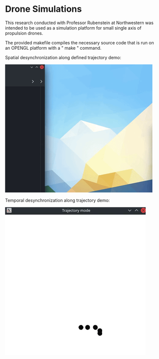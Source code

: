 # Drone Simulations

This research conducted with Professor Rubenstein at Northwestern was intended to be used as a simulation platform for small single axis of propulsion drones.

The provided makefile compiles the necessary source code that is run on an OPENGL platform with a  " make " command.

Spatial desynchronization along defined trajectory demo:

![alt-text](https://github.com/ianpkennedy/Drone_Simulations/blob/main/desync_4.gif)

Temporal desynchronization along trajectory demo:

![alt-text](https://github.com/ianpkennedy/Drone_Simulations/blob/main/desync_modulus.gif)